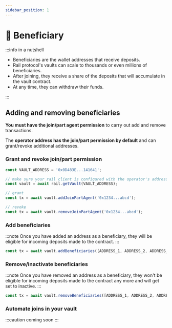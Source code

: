 ```yaml
---
sidebar_position: 1
---
```


# 🤑 Beneficiary

:::info in a nutshell

- Beneficiaries are the wallet addresses that receive deposits.
- Rail protocol's vaults can scale to thousands or even millions of beneficiaries.
- After joining, they receive a share of the deposits that will accumulate in the vault contract.
- At any time, they can withdraw their funds.

:::

## Adding and removing beneficiaries

**You must have the join/part agent permission** to carry out add and remove transactions.

The **operator address has the join/part permission by default** and can grant/revoke additional addresses.

### Grant and revoke join/part permission

```ts
const VAULT_ADDRESS = '0x0D483E...141641';

// make sure your rail client is configured with the operator's address
const vault = await rail.getVault(VAULT_ADDRESS);

// grant
const tx = await vault.addJoinPartAgent('0x1234...abcd');

// revoke
const tx = await vault.removeJoinPartAgent('0x1234...abcd');
```

### Add beneficiaries

:::note
Once you have added an address as a beneficiary, they will be eligible for incoming deposits made to the contract.
:::

```ts
const tx = await vault.addBeneficiaries([ADDRESS_1, ADDRESS_2, ADDRESS_3]);
```

### Remove/inactivate beneficiaries

:::note
Once you have removed an address as a beneficiary, they won't be eligible for incoming deposits made to the contract any more and will get set to inactive.
:::

```ts
const tx = await vault.removeBeneficiaries([ADDRESS_1, ADDRESS_2, ADDRESS_3]);
```

### Automate joins in your vault

:::caution coming soon
:::

